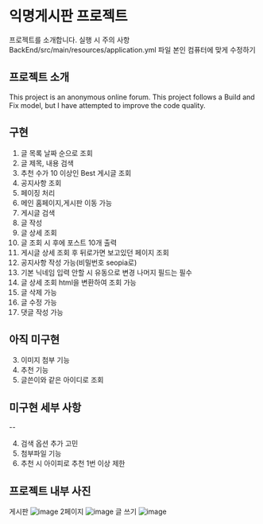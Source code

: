 # 익명게시판 프로젝트

프로젝트를 소개합니다.
실행 시 주의 사항
BackEnd/src/main/resources/application.yml 파일 본인 컴퓨터에 맞게 수정하기

## 프로젝트 소개

This project is an anonymous online forum.
This project follows a Build and Fix model, but I have attempted to improve the code quality.

## 구현
1. 글 목록 날짜 순으로 조회
3. 글 제목, 내용 검색
4. 추천 수가 10 이상인 Best 게시글 조회
5. 공지사항 조회
6. 페이징 처리
7. 메인 홈페이지,게시판 이동 가능
8. 게시글 검색
9. 글 작성
10. 글 상세 조회
11. 글 조회 시 후에 포스트 10개 출력
12. 게시글 상세 조회 후 뒤로가면 보고있던 페이지 조회
13. 공지사항 작성 가능(비밀번호 seopia로)
14. 기본 닉네임 입력 안할 시 유동으로 변경 나머지 필드는 필수
15. 글 상세 조회 html을 변환하여 조회 가능
16. 글 삭제 가능
17. 글 수정 가능
18. 댓글 작성 가능

## 아직 미구현
3. 이미지 첨부 기능
4. 추천 기능
6. 글쓴이와 같은 아이디로 조회

## 미구현 세부 사항
 --

4. 검색 옵션 추가 고민
5. 첨부파일 기능
6. 추천 시 아이피로 추천 1번 이상 제한
## 프로젝트 내부 사진
게시판
![image](https://github.com/Seopia/anonymous-board/assets/145535934/a9de03bf-0bdb-41a1-b0bd-c144e550e212)
2페이지
![image](https://github.com/Seopia/anonymous-board/assets/145535934/4ce037e4-e799-4c32-8cef-19bdbea41b41)
글 쓰기
![image](https://github.com/Seopia/anonymous-board/assets/145535934/2bebbaf9-ae86-4909-b250-90aea7936bf0)


